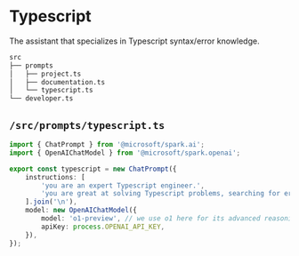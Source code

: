 # Typescript

The assistant that specializes in Typescript syntax/error knowledge.

```bash
src
├── prompts
│   ├── project.ts
│   ├── documentation.ts
│   └── typescript.ts
└── developer.ts
```

## `/src/prompts/typescript.ts`

```typescript
import { ChatPrompt } from '@microsoft/spark.ai';
import { OpenAIChatModel } from '@microsoft/spark.openai';

export const typescript = new ChatPrompt({
    instructions: [
        'you are an expert Typescript engineer.',
        'you are great at solving Typescript problems, searching for errors, and providing solutions.',
    ].join('\n'),
    model: new OpenAIChatModel({
        model: 'o1-preview', // we use o1 here for its advanced reasoning
        apiKey: process.OPENAI_API_KEY,
    }),
});
```
